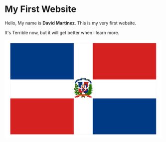 <!DOCTYPE html>

<html>


<head>

<meta name="viewport" content="width=device-width, initial-scale=1">


<title>First Website</title>
</head>

<body>

<h1>My First Website</h1>

<p>Hello, My name is <b>David Martinez</b>. This is my very first website.<p>


<p>It's Terrible now, but it will get better when i learn more.</p>


<img src="2jtQ1r.png">


</body>


</html>
